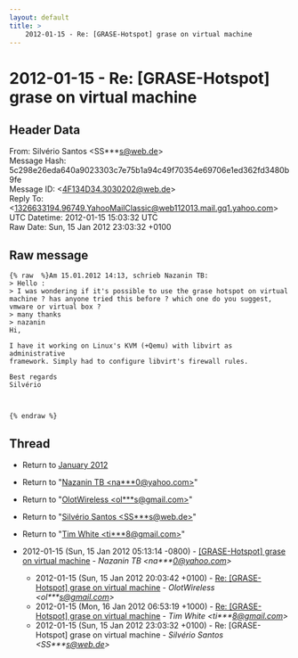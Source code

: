 ```yaml
---
layout: default
title: >
    2012-01-15 - Re: [GRASE-Hotspot] grase on virtual machine
---
```


# 2012-01-15 - Re: [GRASE-Hotspot] grase on virtual machine

## Header Data

From: Silvério Santos \<SS***s@web.de\><br>
Message Hash: 5c298e26eda640a9023303c7e75b1a94c49f70354e69706e1ed362fd3480b9fe<br>
Message ID: \<4F134D34.3030202@web.de\><br>
Reply To: \<1326633194.96749.YahooMailClassic@web112013.mail.gq1.yahoo.com\><br>
UTC Datetime: 2012-01-15 15:03:32 UTC<br>
Raw Date: Sun, 15 Jan 2012 23:03:32 +0100<br>

## Raw message

```
{% raw  %}Am 15.01.2012 14:13, schrieb Nazanin TB:
> Hello :
> I was wondering if it's possible to use the grase hotspot on virtual machine ? has anyone tried this before ? which one do you suggest, vmware or virtual box ?
> many thanks
> nazanin
Hi,

I have it working on Linux's KVM (+Qemu) with libvirt as administrative 
framework. Simply had to configure libvirt's firewall rules.

Best regards
Silvério



{% endraw %}
```

## Thread

+ Return to [January 2012](/archive/2012/01)

+ Return to "[Nazanin TB <na***0<span>@</span>yahoo.com>](/authors/na___0_at_yahoo_com)"
+ Return to "[OlotWireless <ol***s<span>@</span>gmail.com>](/authors/ol___s_at_gmail_com)"
+ Return to "[Silvério Santos <SS***s<span>@</span>web.de>](/authors/ss___s_at_web_de)"
+ Return to "[Tim White <ti***8<span>@</span>gmail.com>](/authors/ti___8_at_gmail_com)"

+ 2012-01-15 (Sun, 15 Jan 2012 05:13:14 -0800) - [[GRASE-Hotspot] grase on virtual machine](/archive/2012/01/48cb5a41375f1a1438cf5c5b3cd29099a3edaac884e2a02b1a0be5f326852357) - _Nazanin TB \<na***0@yahoo.com\>_
  + 2012-01-15 (Sun, 15 Jan 2012 20:03:42 +0100) - [Re: [GRASE-Hotspot] grase on virtual machine](/archive/2012/01/e4e5776f55b6061386f72f5e7618fb4334f1fadb8aa01a3508cc6ee09f4190a5) - _OlotWireless \<ol***s@gmail.com\>_
  + 2012-01-15 (Mon, 16 Jan 2012 06:53:19 +1000) - [Re: [GRASE-Hotspot] grase on virtual machine](/archive/2012/01/d47af228a1435ca46de8818521227f46968886931fbe7d0291626da0a79c2bac) - _Tim White \<ti***8@gmail.com\>_
  + 2012-01-15 (Sun, 15 Jan 2012 23:03:32 +0100) - Re: [GRASE-Hotspot] grase on virtual machine - _Silvério Santos \<SS***s@web.de\>_

